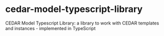 # cedar-model-typescript-library
CEDAR Model Typescript Library: a library to work with CEDAR templates and instances - implemented in TypeScript
